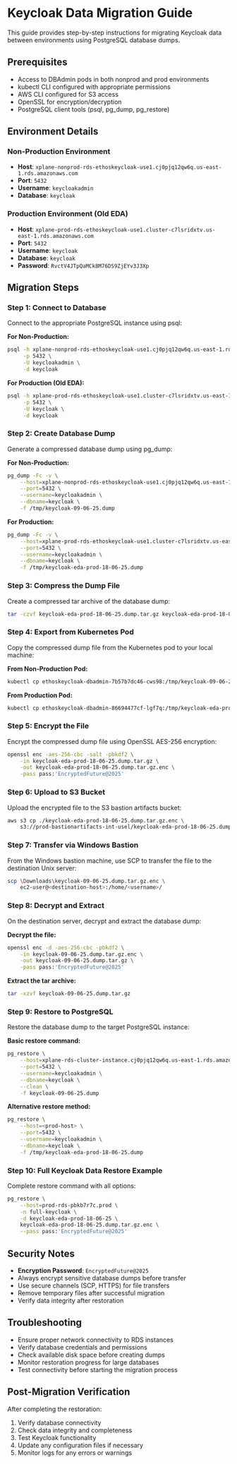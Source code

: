 # Keycloak Data Migration Guide

This guide provides step-by-step instructions for migrating Keycloak data between environments using PostgreSQL database dumps.

## Prerequisites

- Access to DBAdmin pods in both nonprod and prod environments
- kubectl CLI configured with appropriate permissions
- AWS CLI configured for S3 access
- OpenSSL for encryption/decryption
- PostgreSQL client tools (psql, pg_dump, pg_restore)

## Environment Details

### Non-Production Environment
- **Host**: `xplane-nonprod-rds-ethoskeycloak-use1.cj0pjq12qw6q.us-east-1.rds.amazonaws.com`
- **Port**: `5432`
- **Username**: `keycloakadmin`
- **Database**: `keycloak`

### Production Environment (Old EDA)
- **Host**: `xplane-prod-rds-ethoskeycloak-use1.cluster-c7lsridxtv.us-east-1.rds.amazonaws.com`
- **Port**: `5432`
- **Username**: `keycloak`
- **Database**: `keycloak`
- **Password**: `RvctV4JTpQaMCk8M76DS9ZjEYv3J3Xp`

## Migration Steps

### Step 1: Connect to Database

Connect to the appropriate PostgreSQL instance using psql:

**For Non-Production:**
```bash
psql -h xplane-nonprod-rds-ethoskeycloak-use1.cj0pjq12qw6q.us-east-1.rds.amazonaws.com \
     -p 5432 \
     -U keycloakadmin \
     -d keycloak
```

**For Production (Old EDA):**
```bash
psql -h xplane-prod-rds-ethoskeycloak-use1.cluster-c7lsridxtv.us-east-1.rds.amazonaws.com \
     -p 5432 \
     -U keycloak \
     -d keycloak
```

### Step 2: Create Database Dump

Generate a compressed database dump using pg_dump:

**For Non-Production:**
```bash
pg_dump -Fc -v \
    --host=xplane-nonprod-rds-ethoskeycloak-use1.cj0pjq12qw6q.us-east-1.rds.amazonaws.com \
    --port=5432 \
    --username=keycloakadmin \
    --dbname=keycloak \
    -f /tmp/keycloak-09-06-25.dump
```

**For Production:**
```bash
pg_dump -Fc -v \
    --host=xplane-prod-rds-ethoskeycloak-use1.cluster-c7lsridxtv.us-east-1.rds.amazonaws.com \
    --port=5432 \
    --username=keycloakadmin \
    --dbname=keycloak \
    -f /tmp/keycloak-eda-prod-18-06-25.dump
```

### Step 3: Compress the Dump File

Create a compressed tar archive of the database dump:

```bash
tar -czvf keycloak-eda-prod-18-06-25.dump.tar.gz keycloak-eda-prod-18-06-25.dump
```

### Step 4: Export from Kubernetes Pod

Copy the compressed dump file from the Kubernetes pod to your local machine:

**From Non-Production Pod:**
```bash
kubectl cp ethoskeycloak-dbadmin-7b57b7dc46-cws98:/tmp/keycloak-09-06-25.dump.tar.gz ./keycloak-ethos/
```

**From Production Pod:**
```bash
kubectl cp ethoskeycloak-dbadmin-86694477cf-lgf7q:/tmp/keycloak-eda-prod-18-06-25.dump.tar.gz ./keycloak-eda/
```

### Step 5: Encrypt the File

Encrypt the compressed dump file using OpenSSL AES-256 encryption:

```bash
openssl enc -aes-256-cbc -salt -pbkdf2 \
    -in keycloak-eda-prod-18-06-25.dump.tar.gz \
    -out keycloak-eda-prod-18-06-25.dump.tar.gz.enc \
    -pass pass:'EncryptedFuture@2025'
```

### Step 6: Upload to S3 Bucket

Upload the encrypted file to the S3 bastion artifacts bucket:

```bash
aws s3 cp ./keycloak-eda-prod-18-06-25.dump.tar.gz.enc \
    s3://prod-bastionartifacts-int-usel/keycloak-eda-prod-18-06-25.dump.tar.gz.enc
```

### Step 7: Transfer via Windows Bastion

From the Windows bastion machine, use SCP to transfer the file to the destination Unix server:

```bash
scp \Downloads\keycloak-09-06-25.dump.tar.gz.enc \
    ec2-user@<destination-host>:/home/<username>/
```

### Step 8: Decrypt and Extract

On the destination server, decrypt and extract the database dump:

**Decrypt the file:**
```bash
openssl enc -d -aes-256-cbc -pbkdf2 \
    -in keycloak-09-06-25.dump.tar.gz.enc \
    -out keycloak-09-06-25.dump.tar.gz \
    -pass pass:'EncryptedFuture@2025'
```

**Extract the tar archive:**
```bash
tar -xzvf keycloak-09-06-25.dump.tar.gz
```

### Step 9: Restore to PostgreSQL

Restore the database dump to the target PostgreSQL instance:

**Basic restore command:**
```bash
pg_restore \
    --host=xplane-rds-cluster-instance.cj0pjq12qw6q.us-east-1.rds.amazonaws.com \
    --port=5432 \
    --username=keycloakadmin \
    --dbname=keycloak \
    --clean \
    -f keycloak-09-06-25.dump
```

**Alternative restore method:**
```bash
pg_restore \
    --host=<prod-host> \
    --port=5432 \
    --username=keycloakadmin \
    --dbname=keycloak \
    -f /tmp/keycloak-eda-prod-18-06-25.dump
```

### Step 10: Full Keycloak Data Restore Example

Complete restore command with all options:

```bash
pg_restore \
    --host=prod-rds-pbkb7r7c.prod \
    -n full-keycloak \
    -d keycloak-eda-prod-18-06-25 \
    keycloak-eda-prod-18-06-25.dump.tar.gz.enc \
    --pass pass:'EncryptedFuture@2025'
```

## Security Notes

- **Encryption Password**: `EncryptedFuture@2025`
- Always encrypt sensitive database dumps before transfer
- Use secure channels (SCP, HTTPS) for file transfers
- Remove temporary files after successful migration
- Verify data integrity after restoration

## Troubleshooting

- Ensure proper network connectivity to RDS instances
- Verify database credentials and permissions
- Check available disk space before creating dumps
- Monitor restoration progress for large databases
- Test connectivity before starting the migration process

## Post-Migration Verification

After completing the restoration:

1. Verify database connectivity
2. Check data integrity and completeness
3. Test Keycloak functionality
4. Update any configuration files if necessary
5. Monitor logs for any errors or warnings